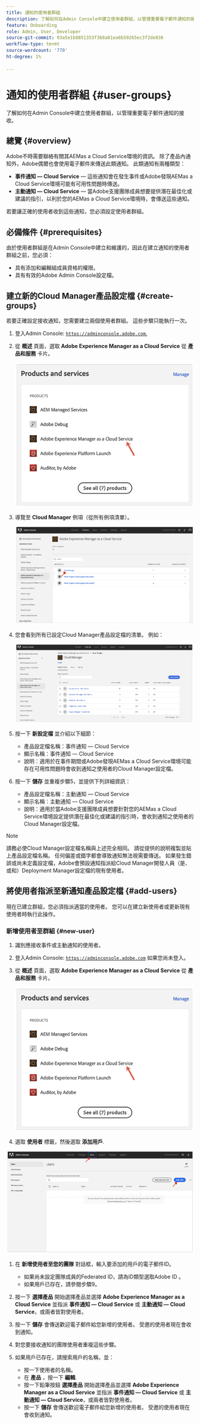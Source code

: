 ```yaml
---
title: 通知的使用者群組
description: 了解如何在Admin Console中建立使用者群組，以管理重要電子郵件通知的接收。
feature: Onboarding
role: Admin, User, Developer
source-git-commit: 93a5e1b8851353f368a01ea6b50265ec3f2de836
workflow-type: tm+mt
source-wordcount: '770'
ht-degree: 1%

---
```



# 通知的使用者群組 {#user-groups}

了解如何在Admin Console中建立使用者群組，以管理重要電子郵件通知的接收。

## 總覽 {#overview}

Adobe不時需要聯絡有關其AEMas a Cloud Service環境的資訊。 除了產品內通知外，Adobe偶爾也會使用電子郵件來傳送此類通知。 此類通知有兩種類型：

* **事件通知 — Cloud Service**  — 這些通知會在發生事件或Adobe發現AEMas a Cloud Service環境可能有可用性問題時傳送。
* **主動通知 — Cloud Service**  — 當Adobe支援團隊成員想要提供潛在最佳化或建議的指引，以利於您的AEMas a Cloud Service環境時，會傳送這些通知。

若要讓正確的使用者收到這些通知，您必須設定使用者群組。

## 必備條件 {#prerequisites}

由於使用者群組是在Admin Console中建立和維護的，因此在建立通知的使用者群組之前，您必須：

* 具有添加和編輯組成員資格的權限。
* 具有有效的Adobe Admin Console設定檔。

## 建立新的Cloud Manager產品設定檔 {#create-groups}

若要正確設定接收通知，您需要建立兩個使用者群組。 這些步驟只能執行一次。

1. 登入Admin Console: [`https://adminconsole.adobe.com`.](https://adminconsole.adobe.com)

1. 從 **概述** 頁面，選取 **Adobe Experience Manager as a Cloud Service** 從 **產品和服務** 卡片。

   ![使用者群組](assets/products_services.png)

1. 導覽至 **Cloud Manager** 例項（從所有例項清單）。

   ![建立使用者群組](assets/cloud_manager_instance.png)

1. 您會看到所有已設定Cloud Manager產品設定檔的清單。 例如：

   ![建立使用者群組](assets/cloud_manager_profiles.png)

1. 按一下 **新設定檔** 並介紹以下細節：

   * 產品設定檔名稱：事件通知 — Cloud Service
   * 顯示名稱：事件通知 — Cloud Service
   * 說明：適用於在事件期間或Adobe發現AEMas a Cloud Service環境可能存在可用性問題時會收到通知之使用者的Cloud Manager設定檔。

1. 按一下 **儲存** 並重複步驟5，並提供下列詳細資訊：

   * 產品設定檔名稱：主動通知 — Cloud Service
   * 顯示名稱：主動通知 — Cloud Service
   * 說明：適用於當Adobe支援團隊成員想要針對您的AEMas a Cloud Service環境設定提供潛在最佳化或建議的指引時，會收到通知之使用者的Cloud Manager設定檔。

>[!NOTE]
>
>請務必使Cloud Manager設定檔名稱與上述完全相同。 請從提供的說明複製並貼上產品設定檔名稱。 任何偏差或錯字都會導致通知無法視需要傳送。 如果發生錯誤或尚未定義設定檔，Adobe會預設通知指派給Cloud Manager開發人員（是、或和）Deployment Manager設定檔的現有使用者。

## 將使用者指派至新通知產品設定檔 {#add-users}

現在已建立群組，您必須指派適當的使用者。 您可以在建立新使用者或更新現有使用者時執行此操作。

### 新增使用者至群組 {#new-user}

1. 識別應接收事件或主動通知的使用者。

1. 登入Admin Console: [`https://adminconsole.adobe.com`](https://adminconsole.adobe.com) 如果您尚未登入。

1. 從 **概述** 頁面，選取 **Adobe Experience Manager as a Cloud Service** 從 **產品和服務** 卡片。

   ![使用者](assets/product_services.png)

1. 選取 **使用者** 標籤，然後選取 **添加用戶**.

![使用者](assets/cloud_manager_add_user.png)

1. 在 **新增使用者至您的團隊** 對話框，輸入要添加的用戶的電子郵件ID。

   * 如果尚未設定團隊成員的Federated ID，請為ID類型選取Adobe ID 。
   * 如果用戶已存在，請參閱步驟9。

1. 按一下 **選擇產品** 開始選擇產品並選擇 **Adobe Experience Manager as a Cloud Service** 並指派 **事件通知 — Cloud Service** 或 **主動通知 — Cloud Service**，或兩者皆對使用者。

1. 按一下 **儲存** 會傳送歡迎電子郵件給您新增的使用者。 受邀的使用者現在會收到通知。

1. 對您要接收通知的團隊使用者重複這些步驟。

1. 如果用戶已存在，請搜索用戶的名稱，並：

   * 按一下使用者的名稱。
   * 在 **產品** ，按一下 **編輯**.
   * 按一下鉛筆按鈕 **選擇產品** 開始選擇產品並選擇 **Adobe Experience Manager as a Cloud Service** 並指派 **事件通知 — Cloud Service** 或 **主動通知 — Cloud Service**，或兩者皆對使用者。
   * 按一下 **儲存** 會傳送歡迎電子郵件給您新增的使用者。 受邀的使用者現在會收到通知。
